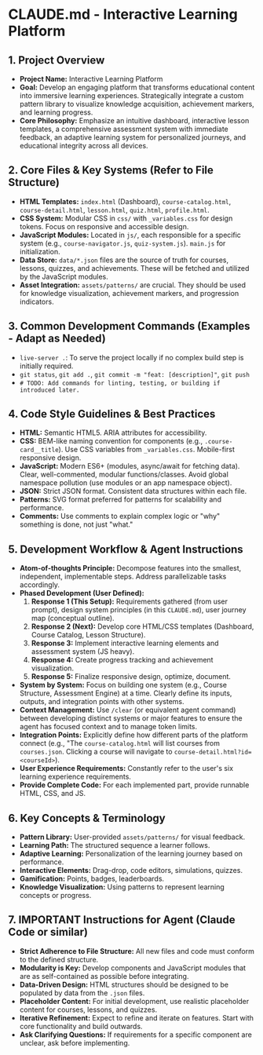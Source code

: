 # CLAUDE.md - Interactive Learning Platform

## 1. Project Overview
- **Project Name:** Interactive Learning Platform
- **Goal:** Develop an engaging platform that transforms educational content into immersive learning experiences. Strategically integrate a custom pattern library to visualize knowledge acquisition, achievement markers, and learning progress.
- **Core Philosophy:** Emphasize an intuitive dashboard, interactive lesson templates, a comprehensive assessment system with immediate feedback, an adaptive learning system for personalized journeys, and educational integrity across all devices.

## 2. Core Files & Key Systems (Refer to File Structure)
- **HTML Templates:** `index.html` (Dashboard), `course-catalog.html`, `course-detail.html`, `lesson.html`, `quiz.html`, `profile.html`.
- **CSS System:** Modular CSS in `css/` with `_variables.css` for design tokens. Focus on responsive and accessible design.
- **JavaScript Modules:** Located in `js/`, each responsible for a specific system (e.g., `course-navigator.js`, `quiz-system.js`). `main.js` for initialization.
- **Data Store:** `data/*.json` files are the source of truth for courses, lessons, quizzes, and achievements. These will be fetched and utilized by the JavaScript modules.
- **Asset Integration:** `assets/patterns/` are crucial. They should be used for knowledge visualization, achievement markers, and progression indicators.

## 3. Common Development Commands (Examples - Adapt as Needed)
- `live-server .`: To serve the project locally if no complex build step is initially required.
- `git status`, `git add .`, `git commit -m "feat: [description]"`, `git push`
- `# TODO: Add commands for linting, testing, or building if introduced later.`

## 4. Code Style Guidelines & Best Practices
- **HTML:** Semantic HTML5. ARIA attributes for accessibility.
- **CSS:** BEM-like naming convention for components (e.g., `.course-card__title`). Use CSS variables from `_variables.css`. Mobile-first responsive design.
- **JavaScript:** Modern ES6+ (modules, async/await for fetching data). Clear, well-commented, modular functions/classes. Avoid global namespace pollution (use modules or an app namespace object).
- **JSON:** Strict JSON format. Consistent data structures within each file.
- **Patterns:** SVG format preferred for patterns for scalability and performance.
- **Comments:** Use comments to explain complex logic or "why" something is done, not just "what."

## 5. Development Workflow & Agent Instructions
- **Atom-of-thoughts Principle:** Decompose features into the smallest, independent, implementable steps. Address parallelizable tasks accordingly.
- **Phased Development (User Defined):**
    1.  **Response 1 (This Setup):** Requirements gathered (from user prompt), design system principles (in this `CLAUDE.md`), user journey map (conceptual outline).
    2.  **Response 2 (Next):** Develop core HTML/CSS templates (Dashboard, Course Catalog, Lesson Structure).
    3.  **Response 3:** Implement interactive learning elements and assessment system (JS heavy).
    4.  **Response 4:** Create progress tracking and achievement visualization.
    5.  **Response 5:** Finalize responsive design, optimize, document.
- **System by System:** Focus on building one system (e.g., Course Structure, Assessment Engine) at a time. Clearly define its inputs, outputs, and integration points with other systems.
- **Context Management:** Use `/clear` (or equivalent agent command) between developing distinct systems or major features to ensure the agent has focused context and to manage token limits.
- **Integration Points:** Explicitly define how different parts of the platform connect (e.g., "The `course-catalog.html` will list courses from `courses.json`. Clicking a course will navigate to `course-detail.html?id=<courseId>`).
- **User Experience Requirements:** Constantly refer to the user's six learning experience requirements.
- **Provide Complete Code:** For each implemented part, provide runnable HTML, CSS, and JS.

## 6. Key Concepts & Terminology
- **Pattern Library:** User-provided `assets/patterns/` for visual feedback.
- **Learning Path:** The structured sequence a learner follows.
- **Adaptive Learning:** Personalization of the learning journey based on performance.
- **Interactive Elements:** Drag-drop, code editors, simulations, quizzes.
- **Gamification:** Points, badges, leaderboards.
- **Knowledge Visualization:** Using patterns to represent learning concepts or progress.

## 7. IMPORTANT Instructions for Agent (Claude Code or similar)
- **Strict Adherence to File Structure:** All new files and code must conform to the defined structure.
- **Modularity is Key:** Develop components and JavaScript modules that are as self-contained as possible before integrating.
- **Data-Driven Design:** HTML structures should be designed to be populated by data from the `.json` files.
- **Placeholder Content:** For initial development, use realistic placeholder content for courses, lessons, and quizzes.
- **Iterative Refinement:** Expect to refine and iterate on features. Start with core functionality and build outwards.
- **Ask Clarifying Questions:** If requirements for a specific component are unclear, ask before implementing.